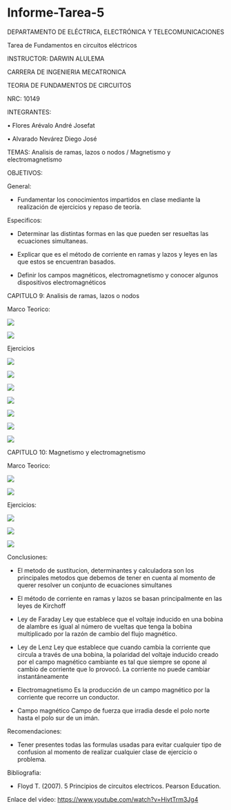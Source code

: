 # Informe-Tarea-5

DEPARTAMENTO DE ELÉCTRICA, ELECTRÓNICA Y TELECOMUNICACIONES

Tarea de Fundamentos en circuitos eléctricos

INSTRUCTOR: DARWIN ALULEMA

CARRERA DE INGENIERIA MECATRONICA

TEORIA DE FUNDAMENTOS DE CIRCUITOS

NRC: 10149

INTEGRANTES:

• Flores Arévalo André Josefat

• Alvarado Nevárez Diego José

TEMAS: Analisis de ramas, lazos o nodos / Magnetismo y electromagnetismo

OBJETIVOS:

General:

- Fundamentar los conocimientos impartidos en clase mediante la realización de ejercicios y repaso de teoría.

Especificos:

- Determinar las distintas formas en las que pueden ser resueltas las ecuaciones simultaneas.

- Explicar que es el método de corriente en ramas y lazos y leyes en las que estos se encuentran basados.

- Definir los campos magnéticos, electromagnetismo y conocer algunos dispositivos electromagnéticos

CAPITULO 9: Analisis de ramas, lazos o nodos

Marco Teorico:

![](https://github.com/diego333jose/Informe-Tarea-5/blob/main/Imagenes/SECCIÓN%209mapa_page-0001.jpg)

![](https://github.com/diego333jose/Informe-Tarea-5/blob/main/Imagenes/SECCIÓN%209mapa_page-0002.jpg)

Ejercicios

![](https://github.com/diego333jose/Informe-Tarea-5/blob/main/Imagenes/Deber%205_page-0001.jpg)

![](https://github.com/diego333jose/Informe-Tarea-5/blob/main/Imagenes/Deber%205_page-0002.jpg)

![](https://github.com/diego333jose/Informe-Tarea-5/blob/main/Imagenes/Deber%205_page-0003.jpg)

![](https://github.com/diego333jose/Informe-Tarea-5/blob/main/Imagenes/Deber%205_page-0004.jpg)

![](https://github.com/diego333jose/Informe-Tarea-5/blob/main/Imagenes/Deber%205_page-0005.jpg)

![](https://github.com/diego333jose/Informe-Tarea-5/blob/main/Imagenes/Deber%205_page-0006.jpg)

![](https://github.com/diego333jose/Informe-Tarea-5/blob/main/Imagenes/Deber%205_page-0007.jpg)

CAPITULO 10: Magnetismo y electromagnetismo

Marco Teorico:

![](https://github.com/diego333jose/Informe-Tarea-5/blob/main/Imagenes/SECCIÓN%2010mapa_page-0001.jpg)

![](https://github.com/diego333jose/Informe-Tarea-5/blob/main/Imagenes/SECCIÓN%2010mapa_page-0002.jpg)

Ejercicios:

![](https://github.com/diego333jose/Informe-Tarea-5/blob/main/Imagenes/SECCIÓN%2010%20(1)_page-0001.jpg)

![](https://github.com/diego333jose/Informe-Tarea-5/blob/main/Imagenes/SECCIÓN%2010%20(1)_page-0002.jpg)

![](https://github.com/diego333jose/Informe-Tarea-5/blob/main/Imagenes/SECCIÓN%2010%20(1)_page-0003.jpg)

Conclusiones:

- El metodo de sustitucion, determinantes y calculadora son los principales metodos que debemos de tener en cuenta al momento de querer resolver un conjunto de ecuaciones simultanes

- El método de corriente en ramas y lazos se basan principalmente en las leyes de Kirchoff

- Ley de Faraday Ley que establece que el voltaje inducido en una bobina de alambre es igual al número de vueltas que tenga la bobina multiplicado por la razón de cambio del flujo magnético.

- Ley de Lenz Ley que establece que cuando cambia la corriente que circula a través de una bobina, la polaridad del voltaje inducido creado por el campo magnético cambiante es tal que siempre se opone al cambio de corriente que lo provocó. La corriente no puede cambiar instantáneamente

- Electromagnetismo Es la producción de un campo magnético por la corriente que recorre un conductor. 

- Campo magnético Campo de fuerza que irradia desde el polo norte hasta el polo sur de un imán.

Recomendaciones:

- Tener presentes todas las formulas usadas para evitar cualquier tipo de confusion al momento de realizar cualquier clase de ejercicio o problema.

Bibliografia:

- Floyd T. (2007). 5 Principios de circuitos electricos. Pearson Education.

Enlace del video: https://www.youtube.com/watch?v=HivtTrm3Jg4

